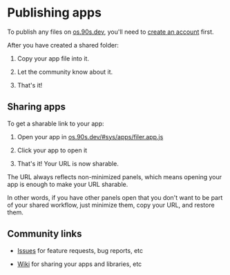 # Publishing apps

To publish any files on [os.90s.dev](/os/),
you'll need to [create an account](creating-an-account.md#creating-an-account) first.

After you have created a shared folder:

1. Copy your app file into it.

2. Let the community know about it.

3. That's it!

## Sharing apps

To get a sharable link to your app:

1. Open your app in [os.90s.dev/#sys/apps/filer.app.js](/os/#sys/apps/filer.app.js@net/)

2. Click your app to open it

3. That's it! Your URL is now sharable.

The URL always reflects non-minimized panels,
which means opening your app is enough to
make your URL sharable.

In other words,
if you have other panels open that you don't
want to be part of your shared workflow,
just minimize them, copy your URL,
and restore them.


## Community links

- [Issues](https://github.com/ppl-90s-dev/ppl/issues) for feature requests, bug reports, etc

- [Wiki](https://github.com/ppl-90s-dev/ppl/wiki) for sharing your apps and libraries, etc
